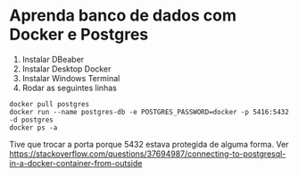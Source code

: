 # Aprenda banco de dados com Docker e Postgres

1. Instalar DBeaber
2. Instalar Desktop Docker
3. Instalar Windows Terminal
4. Rodar as seguintes linhas

```
docker pull postgres
docker run --name postgres-db -e POSTGRES_PASSWORD=docker -p 5416:5432 -d postgres
docker ps -a
```

Tive que trocar a porta porque 5432 estava protegida de alguma forma. Ver https://stackoverflow.com/questions/37694987/connecting-to-postgresql-in-a-docker-container-from-outside



